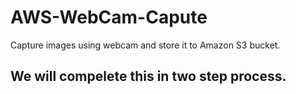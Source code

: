 # AWS-WebCam-Capute
Capture images using webcam and store it to Amazon S3 bucket.

## We will compelete this in two step process.

